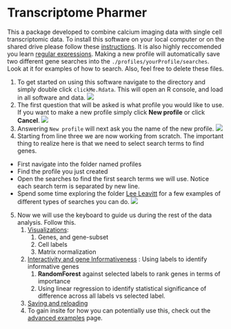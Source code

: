 # Transcriptome Pharmer
This a package developed to combine calcium imaging data with single cell transcriptomic data. To install this software on your local computer or on the shared drive please follow these [instructions](./Misc/keyBoardWalkthroughs/installation.md). It is also highly reccomended you learn [regular expressions](https://regex101.com/). Making a new profile will automatically save two different gene searches into the `./profiles/yourProfile/searches`. Look at it for examples of how to search. Also, feel free to delete these files.

1. To get started on using this software navigate to the directory and simply double click `clickMe.Rdata`. This will open an R console, and load in all software and data.
![][image1]
2. The first question that will be asked is what profile you would like to use. If you want to make a new profile simply click **New profile** or click **Cancel**. 
![][image2]
3. Answering `New profile` will next ask you the name of the new profile.
![][image3]
4. Starting from line three we are now working from scratch. The important thing to realize here is that we need to select search terms to find genes. 

  * First navigate into the folder named profiles
  * Find the profile you just created
  * Open the searches to find the first search terms we will use. Notice each search term is separated by new line. 
  * Spend some time exploring the folder [Lee Leavitt](./profiles/Lee_Leavitt/Searches) for a few examples of different types of searches you can do.
  ![][image4]

5. Now we will use the keyboard to guide us during the rest of the data analysis. Follow this.
    1. [Visualizations](./Misc/keyBoardWalkthroughs/visualizations.md):
       1. Genes, and gene-subset
       2. Cell labels
       3. Matrix normalization
    2. [Interactivity and gene Informativeness](./Misc/keyBoardWalkthroughs/labelsInformation.md) : Using labels to identify informative genes
       1. **RandomForest** against selected labels to rank genes in terms of importance
       2. Using linear regression to identify statistical significance of difference across all labels vs selected label.
    3. [Saving and reloading](./Misc/keyBoardWalkthroughs/saving.md)
    4. To gain insite for how you can potentially use this, check out the [advanced examples](./Misc/advancedExamples.md) page.




[image1]: ./Misc/howToGifs/1_startup.gif
[image2]: ./Misc/howToGifs/2_profileSelection.gif
[image3]: ./Misc/howToGifs/3_makingNewProfile.gif
[image4]: ./Misc/howToGifs/4_editingSearchTerms.gif
